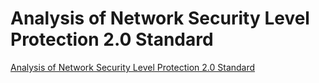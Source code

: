 # Analysis of Network Security Level Protection 2.0 Standard
[Analysis of Network Security Level Protection 2.0 Standard](https://aiwithcloud.com/2022/09/15/analysis_of_network_security_level_protection_2-0_standard/)